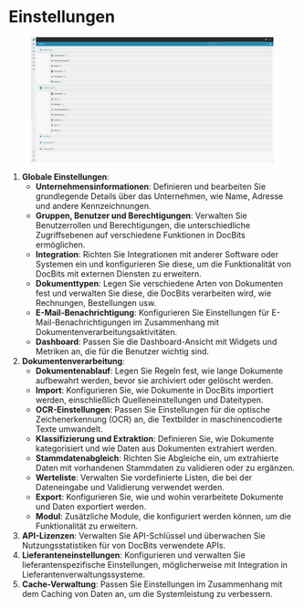 # Einstellungen

<figure><img src="../../.gitbook/assets/Bildschirmfoto 2024-05-08 um 08.14.35.png" alt=""><figcaption></figcaption></figure>

1. **Globale Einstellungen**:
   * **Unternehmensinformationen**: Definieren und bearbeiten Sie grundlegende Details über das Unternehmen, wie Name, Adresse und andere Kennzeichnungen.
   * **Gruppen, Benutzer und Berechtigungen**: Verwalten Sie Benutzerrollen und Berechtigungen, die unterschiedliche Zugriffsebenen auf verschiedene Funktionen in DocBits ermöglichen.
   * **Integration**: Richten Sie Integrationen mit anderer Software oder Systemen ein und konfigurieren Sie diese, um die Funktionalität von DocBits mit externen Diensten zu erweitern.
   * **Dokumenttypen**: Legen Sie verschiedene Arten von Dokumenten fest und verwalten Sie diese, die DocBits verarbeiten wird, wie Rechnungen, Bestellungen usw.
   * **E-Mail-Benachrichtigung**: Konfigurieren Sie Einstellungen für E-Mail-Benachrichtigungen im Zusammenhang mit Dokumentenverarbeitungsaktivitäten.
   * **Dashboard**: Passen Sie die Dashboard-Ansicht mit Widgets und Metriken an, die für die Benutzer wichtig sind.
2. **Dokumentenverarbeitung**:
   * **Dokumentenablauf**: Legen Sie Regeln fest, wie lange Dokumente aufbewahrt werden, bevor sie archiviert oder gelöscht werden.
   * **Import**: Konfigurieren Sie, wie Dokumente in DocBits importiert werden, einschließlich Quelleneinstellungen und Dateitypen.
   * **OCR-Einstellungen**: Passen Sie Einstellungen für die optische Zeichenerkennung (OCR) an, die Textbilder in maschinencodierte Texte umwandelt.
   * **Klassifizierung und Extraktion**: Definieren Sie, wie Dokumente kategorisiert und wie Daten aus Dokumenten extrahiert werden.
   * **Stammdatenabgleich**: Richten Sie Abgleiche ein, um extrahierte Daten mit vorhandenen Stammdaten zu validieren oder zu ergänzen.
   * **Werteliste**: Verwalten Sie vordefinierte Listen, die bei der Dateneingabe und Validierung verwendet werden.
   * **Export**: Konfigurieren Sie, wie und wohin verarbeitete Dokumente und Daten exportiert werden.
   * **Modul**: Zusätzliche Module, die konfiguriert werden können, um die Funktionalität zu erweitern.
3. **API-Lizenzen**: Verwalten Sie API-Schlüssel und überwachen Sie Nutzungsstatistiken für von DocBits verwendete APIs.
4. **Lieferanteneinstellungen**: Konfigurieren und verwalten Sie lieferantenspezifische Einstellungen, möglicherweise mit Integration in Lieferantenverwaltungssysteme.
5. **Cache-Verwaltung**: Passen Sie Einstellungen im Zusammenhang mit dem Caching von Daten an, um die Systemleistung zu verbessern.
